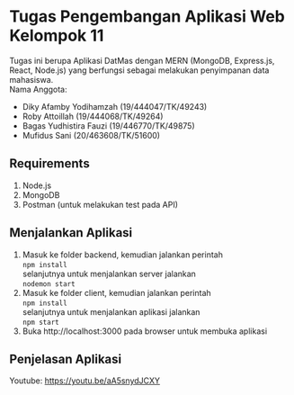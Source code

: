 # Tugas Pengembangan Aplikasi Web Kelompok 11  
Tugas ini berupa Aplikasi DatMas dengan MERN (MongoDB, Express.js, React, Node.js) yang berfungsi sebagai melakukan penyimpanan data mahasiswa.  
Nama Anggota:  
- Diky Afamby Yodihamzah      (19/444047/TK/49243)  
- Roby Attoillah					    (19/444068/TK/49264)  
- Bagas Yudhistira Fauzi			(19/446770/TK/49875)  
- Mufidus Sani 					      (20/463608/TK/51600)  

## Requirements  
1. Node.js  
2. MongoDB  
3. Postman (untuk melakukan test pada API)  

## Menjalankan Aplikasi  
1. Masuk ke folder backend, kemudian jalankan perintah  
```npm install```  
selanjutnya untuk menjalankan server jalankan  
```nodemon start```
2. Masuk ke folder client, kemudian jalankan perintah  
```npm install```  
selanjutnya untuk menjalankan aplikasi jalankan  
```npm start```
3. Buka http://localhost:3000 pada browser untuk membuka aplikasi  

## Penjelasan Aplikasi  
Youtube: https://youtu.be/aA5snydJCXY  
